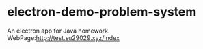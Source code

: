 # electron-demo-problem-system
An electron app for Java homework.  
WebPage:http://test.su29029.xyz/index

